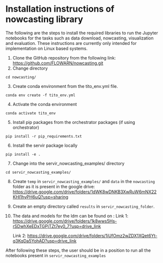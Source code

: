 # Installation instructions of nowcasting library


The following are the steps to install the required libraries to run the Jupyter notebooks for the tasks such as data download, nowcasting, visualization and evaluation. These instructions are currently only intended for implementation on Linux based systems.


1.	Clone the GitHub repository from the following link: https://github.com/FLOWARN/nowcasting.git 
2. Change directory

```
cd nowcasting/
```

3.	Create conda environment from the tito_env.yml file.
```
conda env create -f tito_env.yml   
```

4. Activate the conda environment
```
conda activate tito_env
```
5.	Install pip packages from the orchestrator packages (if using orchestrator)
```
pip install -r pip_requirements.txt
```

6.	Install the servir package locally
```
pip install -e .
```

7.	Change into the servir_nowcasting_examples/ directory
```
cd servir_nowcasting_examples/
```
8.	Create `temp` in `servir_nowcasting_examples/` and `data` in the `nowcasting` folder as it is present in the google drive: https://drive.google.com/drive/folders/1dWK8wDNKB3XwRuW6mNX22KHI1hyPH6uQ?usp=sharing 

9.	Create an empty directory called `results` in `servir_nowcasting_folder`.
10. The data and models for the ldm can be found on : 
    Link 1: https://drive.google.com/drive/folders/1k8wws5Hs-rSDwhXeEDxTGPjTZt7ey0_7?usp=drive_link 
    
    Link 2: https://drive.google.com/drive/folders/1iUfOmz2wZDX1XQet6Yt-q3KqDa5YohAD?usp=drive_link 


After following these steps, the user should be in a position to run all the notebooks present in `servir_nowcasting_examples`
